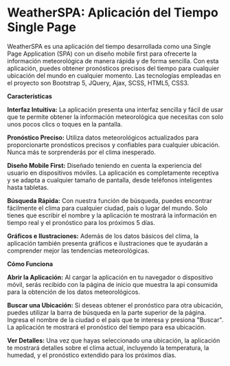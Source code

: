# WeatherSPA: Aplicación del Tiempo Single Page
WeatherSPA es una aplicación del tiempo desarrollada como una Single Page Application (SPA) con un diseño mobile first para ofrecerte la información meteorológica de manera rápida y de forma sencilla. Con esta aplicación, puedes obtener pronósticos precisos del tiempo para cualquier ubicación del mundo en cualquier momento. Las tecnologías empleadas en el proyecto son Bootstrap 5, JQuery, Ajax, SCSS, HTML5, CSS3.

**Características**

**Interfaz Intuitiva:** La aplicación presenta una interfaz sencilla y fácil de usar que te permite obtener la información meteorológica que necesitas con solo unos pocos clics o toques en la pantalla.

**Pronóstico Preciso:** Utiliza datos meteorológicos actualizados para proporcionarte pronósticos precisos y confiables para cualquier ubicación. Nunca más te sorprenderás por el clima inesperado.

**Diseño Mobile First:** Diseñado teniendo en cuenta la experiencia del usuario en dispositivos móviles. La aplicación es completamente receptiva y se adapta a cualquier tamaño de pantalla, desde teléfonos inteligentes hasta tabletas.

**Búsqueda Rápida:** Con nuestra función de búsqueda, puedes encontrar fácilmente el clima para cualquier ciudad, país o lugar del mundo. Solo tienes que escribir el nombre y la aplicación te mostrará la información en tiempo real y el pronóstico para los próximos 5 días.

**Gráficos e Ilustraciones:** Además de los datos básicos del clima, la aplicación también presenta gráficos e ilustraciones que te ayudarán a comprender mejor las tendencias meteorológicas.

**Cómo Funciona**

**Abrir la Aplicación:** Al cargar la aplicación en tu navegador o dispositivo móvil, serás recibido con la página de inicio que muestra la api consumida para la obtención de los datos meteorológicos.

**Buscar una Ubicación:** Si deseas obtener el pronóstico para otra ubicación, puedes utilizar la barra de búsqueda en la parte superior de la página. Ingresa el nombre de la ciudad o el país que te interesa y presiona "Buscar". La aplicación te mostrará el pronóstico del tiempo para esa ubicación.

**Ver Detalles:** Una vez que hayas seleccionado una ubicación, la aplicación te mostrará detalles sobre el clima actual, incluyendo la temperatura, la humedad, y el pronóstico extendido para los próximos días.
